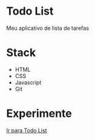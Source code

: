 # Todo List
Meu aplicativo de lista de tarefas

# Stack
  - HTML
  - CSS
  - Javascript
  - Git

# Experimente
[Ir para Todo List]([http://todolist.danieldejesus.online/](https://danieldejesus8745.github.io/todo-list/))
